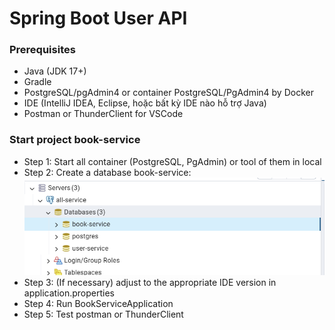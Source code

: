 # Spring Boot User API

### Prerequisites

- Java (JDK 17+)
- Gradle
- PostgreSQL/pgAdmin4 or container PostgreSQL/PgAdmin4 by Docker
- IDE (IntelliJ IDEA, Eclipse, hoặc bất kỳ IDE nào hỗ trợ Java)
- Postman or ThunderClient for VSCode


### Start project book-service
- Step 1: Start all container (PostgreSQL, PgAdmin) or tool of them in local
- Step 2: Create a database book-service: 
![img.png](img.png)
- Step 3: (If necessary) adjust to the appropriate IDE version in application.properties
- Step 4: Run BookServiceApplication
- Step 5: Test postman or ThunderClient

